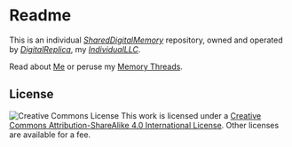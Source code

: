 # Readme

This is an individual [*SharedDigitalMemory*](./memory/b809f4b1-6015-4b59-8e20-9a4cf7f3c47e.md) repository, owned and operated by [*DigitalReplica*](), my [*IndividualLLC*]().

Read about [Me](./memory/a5d29381-fee2-449f-8093-1a02a643c6bc.md) or peruse my [Memory Threads](./threads/).

## License
![Creative Commons License](https://i.creativecommons.org/l/by-sa/4.0/88x31.png)
This work is licensed under a [Creative Commons Attribution-ShareAlike 4.0 International License](http://creativecommons.org/licenses/by-sa/4.0/). Other licenses are available for a fee.
